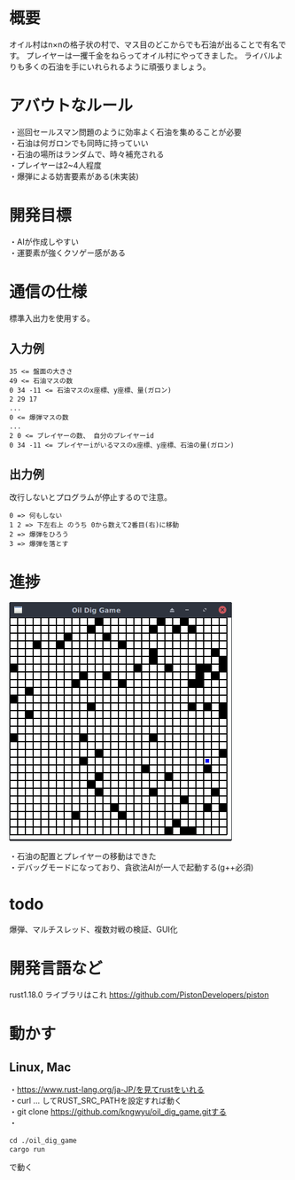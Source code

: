 
# 概要
オイル村はn×nの格子状の村で、マス目のどこからでも石油が出ることで有名です。
プレイヤーは一攫千金をねらってオイル村にやってきました。
ライバルよりも多くの石油を手にいれられるように頑張りましょう。

# アバウトなルール

・巡回セールスマン問題のように効率よく石油を集めることが必要  
・石油は何ガロンでも同時に持っていい  
・石油の場所はランダムで、時々補充される  
・プレイヤーは2~4人程度  
・爆弾による妨害要素がある(未実装)  

# 開発目標
・AIが作成しやすい  
・運要素が強くクソゲー感がある

# 通信の仕様
標準入出力を使用する。

## 入力例
```text
35 <= 盤面の大きさ
49 <= 石油マスの数
0 34 -11 <= 石油マスのx座標、y座標、量(ガロン)
2 29 17
...
0 <= 爆弾マスの数
...
2 0 <= プレイヤーの数、 自分のプレイヤーid
0 34 -11 <= プレイヤーiがいるマスのx座標、y座標、石油の量(ガロン)
```

## 出力例
改行しないとプログラムが停止するので注意。
```text
0 => 何もしない
1 2 => 下左右上 のうち 0から数えて2番目(右)に移動
2 => 爆弾をひろう
3 => 爆弾を落とす
```

# 進捗

![png1](./game_0625.png)

・石油の配置とプレイヤーの移動はできた  
・デバッグモードになっており、貪欲法AIが一人で起動する(g++必須)  

# todo

爆弾、マルチスレッド、複数対戦の検証、GUI化

# 開発言語など
rust1.18.0
ライブラリはこれ
https://github.com/PistonDevelopers/piston

# 動かす

## Linux, Mac

・https://www.rust-lang.org/ja-JP/を見てrustをいれる  
・curl ... してRUST_SRC_PATHを設定すれば動く  
・git clone https://github.com/kngwyu/oil_dig_game.gitする  
・
```text
cd ./oil_dig_game
cargo run
```
で動く



